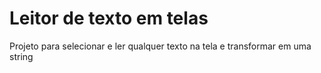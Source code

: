 # Leitor de texto em telas
Projeto para selecionar e ler qualquer texto na tela e transformar em uma string
